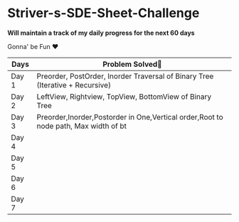 # Striver-s-SDE-Sheet-Challenge

**Will maintain a track of my daily progress for the next 60 days**

Gonna' be Fun ❤️

| Days  | Problem Solved💯 |
| ------------- | ------------- |
| Day 1 | Preorder, PostOrder, Inorder Traversal of Binary Tree (Iterative + Recursive) |
| Day 2 | LeftView, Rightview, TopView, BottomView of Binary Tree |
| Day 3 | Preorder,Inorder,Postorder in One,Vertical order,Root to node path, Max width of bt |
| Day 4 |   |
| Day 5 |   |
| Day 6 |   |
| Day 7 |   |
